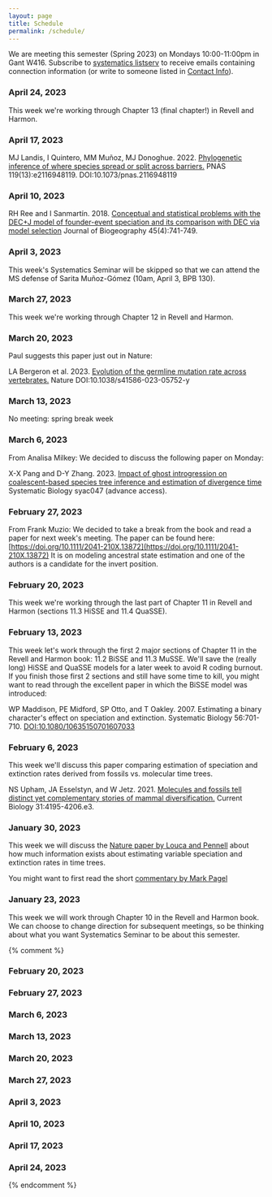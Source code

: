 ```yaml
---
layout: page
title: Schedule
permalink: /schedule/
---
```


We are meeting this semester (Spring 2023) on Mondays 10:00-11:00pm in Gant W416. Subscribe to [systematics listserv](/systseminar/listserv/) to receive emails containing connection information (or write to someone listed in [Contact Info](/systseminar/contact-info/)).

### April 24, 2023

This week we're working through Chapter 13 (final chapter!) in Revell and Harmon.

### April 17, 2023

MJ Landis, I Quintero, MM Muñoz, MJ Donoghue. 2022. [Phylogenetic inference of where species spread or split across barriers.](https://doi.org/10.1073/pnas.2116948119) PNAS 119(13):e2116948119. DOI:10.1073/pnas.2116948119

### April 10, 2023

RH Ree and I Sanmartín. 2018. [Conceptual and statistical problems with the DEC+J model of founder-event speciation and its comparison with DEC via model selection](https://doi.org/10.1111/jbi.13173) Journal of Biogeography 45(4):741-749.

### April 3, 2023

This week's Systematics Seminar will be skipped so that we can attend the MS defense of Sarita Muñoz-Gómez (10am, April 3, BPB 130).

### March 27, 2023

This week we're working through Chapter 12 in Revell and Harmon.  

### March 20, 2023

Paul suggests this paper just out in Nature:

LA Bergeron et al. 2023. [Evolution of the germline mutation rate across vertebrates.](https://doi.org/10.1038/s41586-023-05752-y) Nature DOI:10.1038/s41586-023-05752-y

### March 13, 2023

No meeting: spring break week

### March 6, 2023

From Analisa Milkey: We decided to discuss the following paper on Monday:

X-X Pang and D-Y Zhang. 2023. [Impact of ghost introgression on coalescent-based species tree inference and estimation of divergence time](https://doi.org/10.1093/sysbio/syac047) Systematic Biology syac047 (advance access).

### February 27, 2023

From Frank Muzio: We decided to take a break from the book and read a paper for next week's meeting. The paper can be found here: [https://doi.org/10.1111/2041-210X.13872](https://doi.org/10.1111/2041-210X.13872)
It is on modeling ancestral state estimation and one of the authors is a candidate for the invert position. 

### February 20, 2023

This week we're working through the last part of Chapter 11 in Revell and Harmon (sections 11.3 HiSSE and 11.4 QuaSSE).

### February 13, 2023

This week let's work through the first 2 major sections of Chapter 11 in the Revell and Harmon book: 11.2 BiSSE and 11.3 MuSSE. We'll save the (really long) HiSSE and QuaSSE models for a later week to avoid R coding burnout. If you finish those first 2 sections and still have some time to kill, you might want to read through the excellent paper in which the BiSSE model was introduced:

WP Maddison, PE Midford, SP Otto, and T Oakley. 2007. Estimating a binary character's effect on speciation and extinction. Systematic Biology 56:701-710. [DOI:10.1080/10635150701607033](https://doi.org/10.1080/10635150701607033)

### February 6, 2023

This week we'll discuss this paper comparing estimation of speciation and extinction rates derived from fossils vs. molecular time trees.
 
NS Upham, JA Esselstyn, and W Jetz. 2021. [Molecules and fossils tell distinct yet complementary stories of mammal diversification.](https://doi.org/10.1016/j.cub.2021.07.012) Current Biology 31:4195-4206.e3.

### January 30, 2023

This week we will discuss the [Nature paper by Louca and Pennell](https://www.nature.com/articles/s41586-020-2176-1) about how much information exists about estimating variable speciation and extinction rates in time trees.

You might want to first read the short [commentary by Mark Pagel](https://www.nature.com/articles/d41586-020-01021-4)

### January 23, 2023

This week we will work through Chapter 10 in the Revell and Harmon book. We can choose to change direction for subsequent meetings, so be thinking about what you want Systematics Seminar to be about this semester.

{% comment %}

### February 20, 2023

### February 27, 2023

### March 6, 2023

### March 13, 2023

### March 20, 2023

### March 27, 2023

### April 3, 2023

### April 10, 2023

### April 17, 2023

### April 24, 2023

{% endcomment %}
